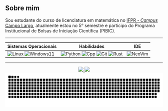 ## Sobre mim

Sou estudante do curso de licenciatura em matemática no [IFPR - _Campus_ Campo Largo](https://campolargo.ifpr.edu.br), atualmente estou no 5° semestre e participo do Programa Institucional de Bolsas de Iniciação Científica (PIBIC).

---

<div align="center">

| Sistemas Operacionais | Habilidades | IDE |
|---|---|---|
| <img src="https://cdn.jsdelivr.net/gh/devicons/devicon@latest/icons/linux/linux-original.svg" alt="Linux" width="30" height="30" /> <img src="https://cdn.jsdelivr.net/gh/devicons/devicon@latest/icons/windows11/windows11-original.svg" alt="Windows11" width="30" height="30"/> | <img src="https://cdn.jsdelivr.net/gh/devicons/devicon@latest/icons/python/python-original.svg" alt="Python" width="30" height="30" /> <img src="https://cdn.jsdelivr.net/gh/devicons/devicon@latest/icons/cplusplus/cplusplus-original.svg" alt="Cpp" width="30" height="30" /> <img src="https://cdn.jsdelivr.net/gh/devicons/devicon@latest/icons/git/git-original.svg" alt="Git" width="30" height="30" /> <img src="https://cdn.jsdelivr.net/gh/devicons/devicon@latest/icons/rust/rust-original.svg" alt="Rust" width="30" height="30" /> | <img src="https://cdn.jsdelivr.net/gh/devicons/devicon@latest/icons/neovim/neovim-original.svg" alt="NeoVim" width="30" height="30" /> |

---

<div>
  <a href="https://github.com/MauricioPaivadaSilva">
  <img height="180em" src="https://github-readme-stats.vercel.app/api?username=MauricioPaivadaSilva&show_icons=true&theme=dark&include_all_commits=true&count_private=true"/>
  <img height="180em" src="https://github-readme-stats.vercel.app/api/top-langs/?username=MauricioPaivadaSilva&layout=compact&langs_count=16&theme=dark"/>
</div>

<picture>
  <source media="(prefers-color-scheme: light)" srcset="https://raw.githubusercontent.com/MauricioPaivadaSilva/MauricioPaivadaSilva/output/github-contribution-grid-snake-dark.svg">
  <source media="(prefers-color-scheme: light)" srcset="https://raw.githubusercontent.com/MauricioPaivadaSilva/MauricioPaivadaSilva/output/github-contribution-grid-snake.svg">
  <img alt="github contribution grid snake animation" src="https://raw.githubusercontent.com/MauricioPaivadaSilva/MauricioPaivadaSilva/output/github-contribution-grid-snake.svg">
</picture>

</div>
